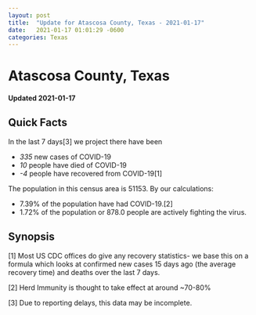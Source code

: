 ```yaml
---
layout: post
title:  "Update for Atascosa County, Texas - 2021-01-17"
date:   2021-01-17 01:01:29 -0600
categories: Texas
---
```


# Atascosa County, Texas
#### Updated 2021-01-17

## Quick Facts

In the last 7 days[3] we project there have been
- *335* new cases of COVID-19
- *10* people have died of COVID-19
- *-4* people have recovered from COVID-19[1]

The population in this census area is 51153. By our calculations:
- 7.39% of the population have had COVID-19.[2]
- 1.72% of the population or 878.0 people are actively fighting the virus.

## Synopsis




[1] Most US CDC offices do give any recovery statistics- we base this on a formula which looks at confirmed new cases
15 days ago (the average recovery time) and deaths over the last 7 days.

[2] Herd Immunity is thought to take effect at around ~70-80%

[3] Due to reporting delays, this data may be incomplete.
 
    